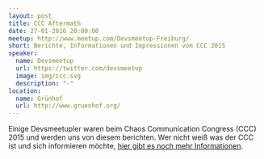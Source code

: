 ```yaml
---
layout: post
title: CCC Aftermath
date: 27-01-2016 20:00:00
meetup: http://www.meetup.com/Devsmeetup-Freiburg/
short: Berichte, Informationen und Impressionen vom CCC 2015
speaker:
  name: Devsmeetup
  url: https://twitter.com/devsmeetup
  image: img/ccc.svg
  description: "-"
location:
  name: Grünhof
  url: http://www.gruenhof.org/
---
```


Einige Devsmeetupler waren beim Chaos Communication Congress (CCC) 2015 und werden uns von diesem berichten.
Wer nicht weiß was der CCC ist und sich informieren möchte, [hier gibt es noch mehr Informationen](https://events.ccc.de/congress/2015/wiki/Main_Page).